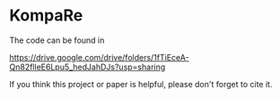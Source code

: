 # KompaRe

The code can be found in

https://drive.google.com/drive/folders/1fTiEceA-Qn82flleE6Lpu5_hedJahDJs?usp=sharing

If you think this project or paper is helpful, please don't forget to cite it.
